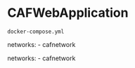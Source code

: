 # CAFWebApplication



[comment]: <> (docker )

[comment]: <> (1. first run the project once it's good to go then create a "Dockerfile" in the root directory of the project.)

[comment]: <> (Dockerfile)

[comment]: <> (FROM openjdk)

[comment]: <> (LABEL maintainer = "Mohammed Khadeeruddin")

[comment]: <> (##WORKDIR /usr/src/)

[comment]: <> (##COPY . /usr/src/)

[comment]: <> (##CMD ["java", "Employee_management-0.0.1-SNAPSHOT.jar"])

[comment]: <> (#)

[comment]: <> (ADD target/CAFWebApplication-0.0.1-SNAPSHOT.jar docker-image-caf.jar)

[comment]: <> (ENTRYPOINT ["java", "-jar", "docker-image-caf.jar"])

[comment]: <> (2.go to Maven >>  select the project >> Lifecycle >> maven package, the n the project will start to build.)

[comment]: <> (3.docker build process:)

[comment]: <> ([docker build -t image name:tag . current location&#40;.&#41;   ])

[comment]: <> (    docker build -t docker-image-caf:latest .)

[comment]: <> (By this a docker image will be created. we can check it through CMD and the command is "docker images" )

[comment]: <> (4. To check the current running process in CMD is "docker ps")

[comment]: <> (5. docker run)

[comment]: <> (docker run -p 8081 docker-image-caf)

[comment]: <> (6. But we have not started the mysql database ,so we will get the error here.)

[comment]: <> (   We don't want to write all the container details so we can use "DOCKER COMPOSE.yml file" in the current directory.)

    docker-compose.yml

[comment]: <> (version: '3')

[comment]: <> (services:)

[comment]: <> (    dbservice:)

[comment]: <> (        image: mysql)

[comment]: <> (        environment:)

[comment]: <> (            -MYSQL_ROOT_PASSWORD=root)

[comment]: <> (        volumes:)

[comment]: <> (            -./data:/var/lib/mysql)

[comment]: <> (        ports:)

[comment]: <> (            -3306:3306)
                        networks:
                            - cafnetwork


[comment]: <> (    appservice:)

[comment]: <> (        build: ./CAFWebApplication-main  )

[comment]: <> (        depends_on:)

[comment]: <> (            -dbservice)

[comment]: <> (        environment:)

[comment]: <> (            -spring.datasource.url=jdbc:mysql://dbservice:3306/user_management?createDatabaseIfNotExist=true)

[comment]: <> (            -spring.datasource.username=root)

[comment]: <> (            -spring.datasource.password=)

[comment]: <> (            -spring.jpa.properties.hibernate.dialect=org.hibernate.dialect.MySQL8Dialect)

[comment]: <> (            -spring.jpa.hibernate.ddl-auto=update)

[comment]: <> (        ports:)

[comment]: <> (            -8081:8081)
                        networks:
                          - cafnetwork

[comment]: <> (networks:)

[comment]: <> (-cafnetwrok)


[comment]: <> (docker-compose up)